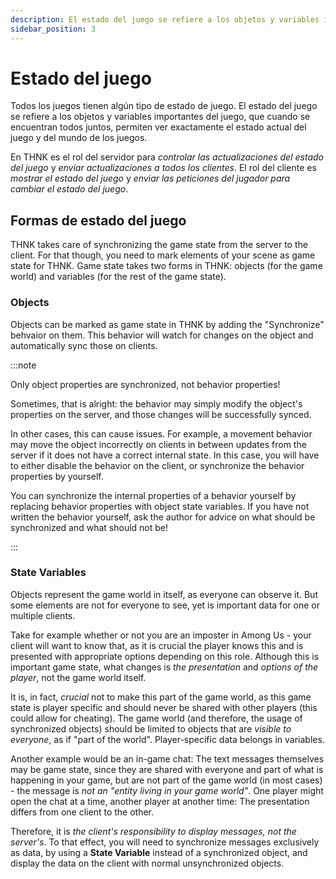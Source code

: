 ```yaml
---
description: El estado del juego se refiere a los objetos y variables importantes del juego, que cuando se encuentran todos juntos, permiten ver exactamente el estado actual del juego y del mundo de los juegos.
sidebar_position: 3
---
```


# Estado del juego

Todos los juegos tienen algún tipo de estado de juego. El estado del juego se refiere a los objetos y variables importantes del juego, que cuando se encuentran todos juntos, permiten ver exactamente el estado actual del juego y del mundo de los juegos.

En THNK es el rol del servidor para _controlar las actualizaciones del estado del juego_ y _enviar actualizaciones a todos los clientes_. El rol del cliente es _mostrar el estado del juego_ y _enviar las peticiones del jugador para cambiar el estado del juego_.

## Formas de estado del juego

THNK takes care of synchronizing the game state from the server to the client. For that though, you need to mark elements of your scene as game state for THNK. Game state takes two forms in THNK: objects (for the game world) and variables (for the rest of the game state).

### Objects

Objects can be marked as game state in THNK by adding the "Synchronize" behvaior on them. This behavior will watch for changes on the object and automatically sync those on clients.

:::note

Only object properties are synchronized, not behavior properties!

Sometimes, that is alright: the behavior may simply modify the object's properties on the server, and those changes will be successfully synced.

In other cases, this can cause issues. For example, a movement behavior may move the object incorrectly on clients in between updates from the server if it does not have a correct internal state. In this case, you will have to either disable the behavior on the client, or synchronize the behavior properties by yourself.

You can synchronize the internal properties of a behavior yourself by replacing behavior properties with object state variables. If you have not written the behavior yourself, ask the author for advice on what should be synchronized and what should not be!

:::

### State Variables

Objects represent the game world in itself, as everyone can observe it. But some elements are not for everyone to see, yet is important data for one or multiple clients.

Take for example whether or not you are an imposter in Among Us - your client will want to know that, as it is crucial the player knows this and is presented with appropriate options depending on this role. Although this is important game state, what changes is _the presentation_ and _options of the player_, not the game world itself.

It is, in fact, _crucial_ not to make this part of the game world, as this game state is player specific and should never be shared with other players (this could allow for cheating). The game world (and therefore, the usage of synchronized objects) should be limited to objects that are _visible to everyone_, as if "part of the world". Player-specific data belongs in variables.

Another example would be an in-game chat: The text messages themselves may be game state, since they are shared with everyone and part of what is happening in your game, but are not part of the game world (in most cases) - the message is _not an "entity living in your game world"_. One player might open the chat at a time, another player at another time: The presentation differs from one client to the other.

Therefore, it is _the client's responsibility to display messages, not the server's_. To that effect, you will need to synchronize messages exclusively as data, by using a **State Variable** instead of a synchronized object, and display the data on the client with normal unsynchronized objects.
